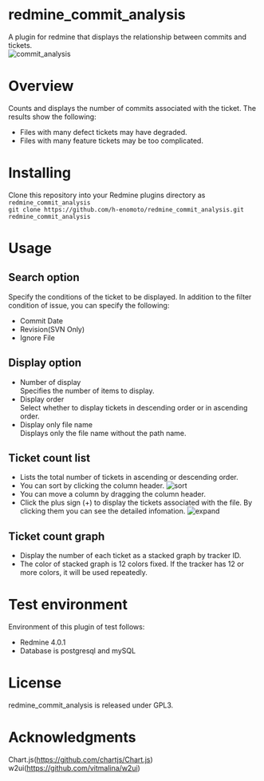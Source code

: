 # redmine_commit_analysis
A plugin for redmine that displays the relationship between commits and tickets.  
![commit_analysis](https://user-images.githubusercontent.com/28261510/55772384-f4499c00-5ac6-11e9-8792-73b5562ab0fd.png)
# Overview
Counts and displays the number of commits associated with the ticket.
The results show the following:
- Files with many defect tickets may have degraded.
- Files with many feature tickets may be too complicated.
# Installing
Clone this repository into your Redmine plugins directory as `redmine_commit_analysis`  
```git clone https://github.com/h-enomoto/redmine_commit_analysis.git redmine_commit_analysis```
# Usage
## Search option
Specify the conditions of the ticket to be displayed.
In addition to the filter condition of issue, you can specify the following:
- Commit Date
- Revision(SVN Only)
- Ignore File
## Display option
- Number of display  
Specifies the number of items to display.
- Display order  
Select whether to display tickets in descending order or in ascending order.
- Display only file name  
Displays only the file name without the path name.
## Ticket count list
- Lists the total number of tickets in ascending or descending order.
- You can sort by clicking the column header.
![sort](https://user-images.githubusercontent.com/28261510/58474995-b0e6e200-8187-11e9-9576-3117851b162b.gif)
- You can move a column by dragging the column header.
- Click the plus sign (+) to display the tickets associated with the file. By clicking them you can see the detailed infomation.
![expand](https://user-images.githubusercontent.com/28261510/55775465-5d83dc00-5ad4-11e9-9c5d-a31f8c80528b.png)
## Ticket count graph
- Display the number of each ticket as a stacked graph by tracker ID.
- The color of stacked graph is 12 colors fixed. If the tracker has 12 or more colors, it will be used repeatedly.
# Test environment
Environment of this plugin of test follows:
- Redmine 4.0.1
- Database is postgresql and mySQL
# License
redmine_commit_analysis is released under GPL3.
# Acknowledgments
Chart.js(https://github.com/chartjs/Chart.js)  
w2ui(https://github.com/vitmalina/w2ui)

